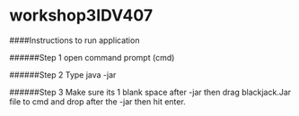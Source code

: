 workshop3IDV407
===============
####Instructions to run application

######Step 1
open command prompt (cmd) 

######Step 2
Type java -jar

######Step 3
Make sure its 1 blank space after -jar then drag blackjack.Jar file to cmd and drop after the -jar then hit enter.


